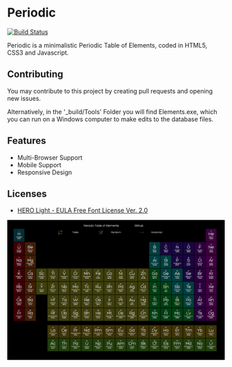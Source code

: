 # Periodic

[![Build Status](https://travis-ci.org/CFWS/Periodic.svg?branch=master)](https://travis-ci.org/CFWS/Periodic)

Periodic is a minimalistic Periodic Table of Elements, coded in HTML5, CSS3 and Javascript. 


## Contributing

You may contribute to this project by creating pull requests and opening new issues. 

Alternatively, in the '\_build/Tools' Folder you will find Elements.exe, which you can run on a Windows computer to make edits to the database files. 


## Features

- Multi-Browser Support
- Mobile Support
- Responsive Design


## Licenses

- [HERO Light - EULA Free Font License Ver. 2.0](https://github.com/CFWS/Periodic/blob/master/\_licenses/EULA%20Free%20Font%20License%20Ver.%202.0.pdf)

[![Periodic](img/TableHero.png)](https://cfws.github.io/Periodic/)
